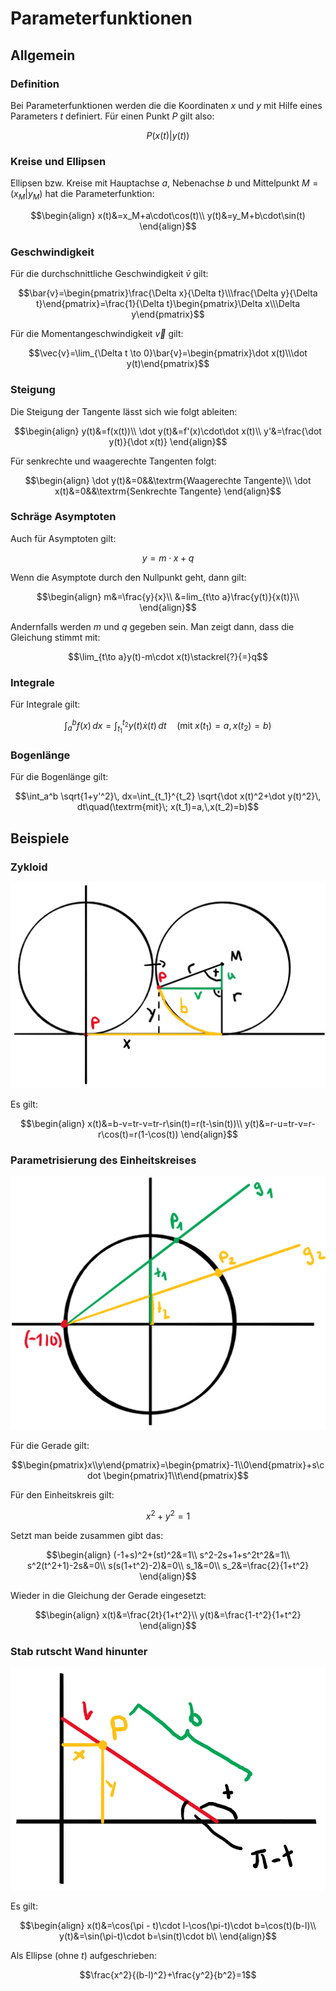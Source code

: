 # Parameterfunktionen

## Allgemein

### Definition

Bei Parameterfunktionen werden die die Koordinaten $x$ und $y$ mit Hilfe eines Parameters $t$ definiert. Für einen Punkt $P$ gilt also:

$$P(x(t)|y(t))$$

### Kreise und Ellipsen

Ellipsen bzw. Kreise mit Hauptachse $a$, Nebenachse $b$ und Mittelpunkt $M=(x_M|y_M)$ hat die Parameterfunktion:

$$\begin{align}
	x(t)&=x_M+a\cdot\cos(t)\\
	y(t)&=y_M+b\cdot\sin(t)
\end{align}$$

### Geschwindigkeit

Für die durchschnittliche Geschwindigkeit $\bar{v}$ gilt:

$$\bar{v}=\begin{pmatrix}\frac{\Delta x}{\Delta t}\\\frac{\Delta y}{\Delta t}\end{pmatrix}=\frac{1}{\Delta t}\begin{pmatrix}\Delta x\\\Delta y\end{pmatrix}$$

Für die Momentangeschwindigkeit $\vec{v}$ gilt:

$$\vec{v}=\lim_{\Delta t \to 0}\bar{v}=\begin{pmatrix}\dot x(t)\\\dot y(t)\end{pmatrix}$$

### Steigung

Die Steigung der Tangente lässt sich wie folgt ableiten:

$$\begin{align}
	y(t)&=f(x(t))\\
	\dot y(t)&=f'(x)\cdot\dot x(t)\\
	y'&=\frac{\dot y(t)}{\dot x(t)}
\end{align}$$

Für senkrechte und waagerechte Tangenten folgt:

$$\begin{align}
	\dot y(t)&=0&&\textrm{Waagerechte Tangente}\\
	\dot x(t)&=0&&\textrm{Senkrechte Tangente}
\end{align}$$

### Schräge Asymptoten

Auch für Asymptoten gilt:

$$y=m\cdot x+q$$

Wenn die Asymptote durch den Nullpunkt geht, dann gilt:

$$\begin{align}
	m&=\frac{y}{x}\\
	&=lim_{t\to a}\frac{y(t)}{x(t)}\\
\end{align}$$

Andernfalls werden $m$ und $q$ gegeben sein. Man zeigt dann, dass die Gleichung stimmt mit:

$$\lim_{t\to a}y(t)-m\cdot x(t)\stackrel{?}{=}q$$

### Integrale

Für Integrale gilt:

$$\int_a^b f(x)\, dx=\int_{t_1}^{t_2} y(t)\dot x(t)\, dt\quad(\textrm{mit}\; x(t_1)=a,\,x(t_2)=b)$$

### Bogenlänge

Für die Bogenlänge gilt:

$$\int_a^b \sqrt{1+y'^2}\, dx=\int_{t_1}^{t_2} \sqrt{\dot x(t)^2+\dot y(t)^2}\, dt\quad(\textrm{mit}\; x(t_1)=a,\,x(t_2)=b)$$

## Beispiele

### Zykloid

![Zykloid](../img/par1.png)

Es gilt:

$$\begin{align}
	x(t)&=b-v=tr-v=tr-r\sin(t)=r(t-\sin(t))\\
	y(t)&=r-u=tr-v=r-r\cos(t)=r(1-\cos(t))
\end{align}$$

### Parametrisierung des Einheitskreises

![Parametrisierung des Einheitskreises](../img/par2.png)

Für die Gerade gilt:

$$\begin{pmatrix}x\\y\end{pmatrix}=\begin{pmatrix}-1\\0\end{pmatrix}+s\cdot \begin{pmatrix}1\\t\end{pmatrix}$$

Für den Einheitskreis gilt:

$$x^2+y^2=1$$

Setzt man beide zusammen gibt das:

$$\begin{align}
	(-1+s)^2+(st)^2&=1\\
	s^2-2s+1+s^2t^2&=1\\
	s^2(t^2+1)-2s&=0\\
	s(s(1+t^2)-2)&=0\\
	s_1&=0\\
	s_2&=\frac{2}{1+t^2}
\end{align}$$

Wieder in die Gleichung der Gerade eingesetzt:

$$\begin{align}
	x(t)&=\frac{2t}{1+t^2}\\
	y(t)&=\frac{1-t^2}{1+t^2}
\end{align}$$

### Stab rutscht Wand hinunter

![Stab rutscht Wand hinunt](../img/par3.png)

Es gilt:

$$\begin{align}
	x(t)&=\cos(\pi - t)\cdot l-\cos(\pi-t)\cdot b=\cos(t)(b-l)\\
	y(t)&=\sin(\pi-t)\cdot b=\sin(t)\cdot b\\
\end{align}$$

Als Ellipse (ohne $t$) aufgeschrieben:

$$\frac{x^2}{(b-l)^2}+\frac{y^2}{b^2}=1$$